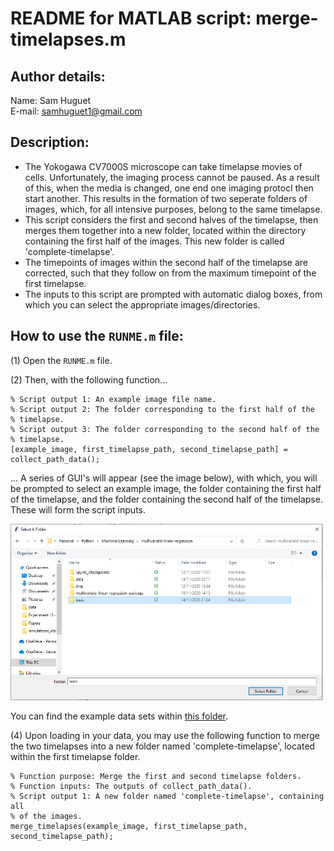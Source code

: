 # README for MATLAB script: merge-timelapses.m

## Author details: 
Name: Sam Huguet  
E-mail: samhuguet1@gmail.com

## Description: 
- The Yokogawa CV7000S microscope can take timelapse movies of cells. Unfortunately, the imaging process cannot be paused. As a result of this, when the media is changed, one end one imaging protocl then start another. This results in the formation of two seperate folders of images, which, for all intensive purposes, belong to the same timelapse. 
- This script considers the first and second halves of the timelapse, then merges them together into a new folder, located within the directory containing the first half of the images. This new folder is called 'complete-timelapse'. 
- The timepoints of images within the second half of the timelapse are corrected, such that they follow on from the maximum timepoint of the first timelapse. 
- The inputs to this script are prompted with automatic dialog boxes, from which you can select the appropriate images/directories. 

## How to use the ```RUNME.m``` file:

(1) Open the ```RUNME.m``` file. 

(2) Then, with the following function... 
```
% Script output 1: An example image file name. 
% Script output 2: The folder corresponding to the first half of the
% timelapse. 
% Script output 3: The folder corresponding to the second half of the
% timelapse. 
[example_image, first_timelapse_path, second_timelapse_path] = collect_path_data();
```
... A series of GUI's will appear (see the image below), with which, you will be prompted to select an example image, the folder containing the first half of the timelapse, and the folder containing the second half of the timelapse. These will form the script inputs. 

<img src="https://github.com/SamHSoftware/PhD/blob/main/merge-timelapses/img/folder_selection.PNG?raw=true" alt="folder selection GUI" width="500"/>

You can find the example data sets within [this folder](https://github.com/SamHSoftware/PhD/tree/main/merge-timelapses/data).

(4) Upon loading in your data, you may use the following function to merge the two timelapses into a new folder named 'complete-timelapse', located within the first timelapse folder. 
```
% Function purpose: Merge the first and second timelapse folders. 
% Function inputs: The outputs of collect_path_data().
% Script output 1: A new folder named 'complete-timelapse', containing all
% of the images. 
merge_timelapses(example_image, first_timelapse_path, second_timelapse_path);
```
